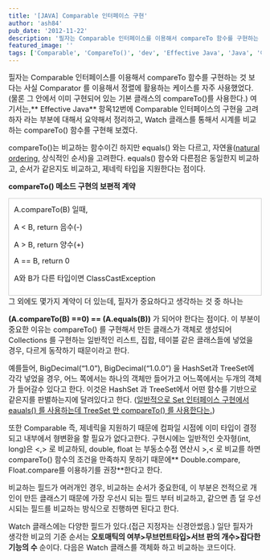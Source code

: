 ```yaml
---
title: '[JAVA] Comparable 인터페이스 구현'
author: 'ash84'
pub_date: '2012-11-22'
description: '필자는 Comparable 인터페이스를 이용해서 compareTo 함수를 구현하는 것 보다는 사실 Comparator 를 이용해서 정렬에 활용하는 케이스를 자주 사용했었다. (물론 그 안에서 이미 구현되어 있는 기본 클래스의 compareTo()를 사용한다.) 여기서는,** Effective Java** 항목12번에 Comparable 인터페이스의 구현을 고려하자 라는 부분에 대해서 요약해서 정리하고, Watch 클래스를 통해서 시계를 비교하는 compareTo() 함수를 구'
featured_image: ''
tags: ['Comparable', 'CompareTo()', 'dev', 'Effective Java', 'Java', '이펙티브 자바', '자바']
---
```



<span style="font-size: 11pt;">필자는 Comparable 인터페이스를 이용해서 compareTo 함수를 구현하는 것 보다는 사실 Comparator 를 이용해서 정렬에 활용하는 케이스를 자주 사용했었다. (물론 그 안에서 이미 구현되어 있는 기본 클래스의 compareTo()를 사용한다.) 여기서는,** Effective Java** 항목12번에 Comparable 인터페이스의 구현을 고려하자 라는 부분에 대해서 요약해서 정리하고, Watch 클래스를 통해서 시계를 비교하는 compareTo() 함수를 구현해 보겠다. </span>

<span style="font-size: 11pt;">compareTo()는 비교하는 함수이긴 하지만 equals() 와는 다르고, 자연율([natural ordering](http://stackoverflow.com/questions/5167928/what-is-natural-ordering-when-we-talk-about-sorting), 상식적인 순서)을 고려한다. equals() 함수와 다른점은 동일한지 비교하고, 순서가 같은지도 비교하고, 제네릭 타입을 지원한다는 점이다. </span>

<span style="font-size: 11pt;">**compareTo() 메소드 구현의 보편적 계약**</span>

<div class="txc-textbox" style="border: 1px solid rgb(203, 203, 203); background-color: rgb(255, 255, 255); padding: 10px;"><span style="font-size: 11pt;">A.compareTo(B) 일때, </span>

<span style="font-size: 11pt;">A < B, return 음수(-)</span>

<span style="font-size: 11pt;">A > B, return 양수(+)</span>

<span style="font-size: 11pt;">A == B, return 0</span>

<span style="font-size: 11pt;">A와 B가 다른 타입이면 ClassCastException</span>

</div><span style="font-size: 11pt;">그 외에도 몇가지 계약이 더 있는데, 필자가 중요하다고 생각하는 것 중 하나는 </span>

<span style="font-size: 11pt;">**(A.compareTo(B) ==0) == (A.equals(B))** 가 되어야 한다는 점이다. 이 부분이 중요한 이유는 compareTo() 를 구현해서 만든 클래스가 객체로 생성되어 Collections 를 구현하는 일반적인 리스트, 집합, 테이블 같은 클래스들에 넣었을 경우, 다르게 동작하기 때문이라고 한다. </span>

<span style="font-size: 11pt;">예를들어, BigDecimal(“1.0”), BigDecimal(“1.0.0”) 을 HashSet과 TreeSet에 각각 넣었을 경우, 어느 쪽에서는 하나의 객체만 들어가고 어느쪽에서는 두개의 객체가 들어갈수 있다고 한다. 이것은 HashSet 과 TreeSet에서 어떤 함수를 기반으로 같은지를 판별하는지에 달려있다고 한다. (</span>[<span style="font-size: 11pt;">일반적으로 Set 인터페이스 구현에서 eauals() 를 사용하는데 TreeSet 만 compareTo() 를 사용한다는.</span>](http://docs.oracle.com/javase/6/docs/api/java/util/TreeSet.html)<span style="font-size: 11pt;">)</span>

<span style="font-size: 11pt;">또한 Comparable<T> 즉, 제네릭을 지원하기 때문에 컴파일 시점에 이미 타입이 결정되고 내부에서 형변환을 할 필요가 없다고한다. 구현시에는 일반적인 숫자형(int, long)은 <,> 로 비교하되, double, float 는 부동소수점 연산시 >,< 로 비교를 하면 compareTo() 함수의 조건을 만족하지 못하기 때문에** Double.compare, Float.compare를 이용하기를 권장**한다고 한다. </span>

<span style="font-size: 11pt;">비교하는 필드가 여러개인 경우, 비교하는 순서가 중요한데, 이 부분은 전적으로 개인이 만든 클래스기 때문에 가장 우선시 되는 필드 부터 비교하고, 같으면 좀 덜 우선시되는 필드를 비교하는 방식으로 진행하면 된다고 한다. </span>

<span style="font-size: 11pt;">  
</span>

<span style="font-size: 11pt;">  
</span>

<script src="https://gist.github.com/4129777.js"></script>

<span style="font-size: 11pt;">Watch 클래스에는 다양한 필드가 있다.(접근 지정자는 신경안썼음.) 일단 필자가 생각한 비교의 기준 순서는 **오토매틱의 여부>무브먼트타입>서브 판의 개수>잡다한 기능의 수** 순이다. 다음은 Watch 클래스를 객체화 하고 비교하는 코드이다. </span>

<script src="https://gist.github.com/4129789.js"></script>



